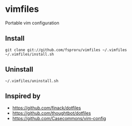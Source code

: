 # vimfiles

Portable vim configuration

## Install
```
git clone git://github.com/fsproru/vimfiles ~/.vimfiles
~/.vimfiles/install.sh
```

## Uninstall
`~/.vimfiles/uninstall.sh`

## Inspired by
 - https://github.com/finack/dotfiles
 - https://github.com/thoughtbot/dotfiles
 - https://github.com/Casecommons/vim-config
